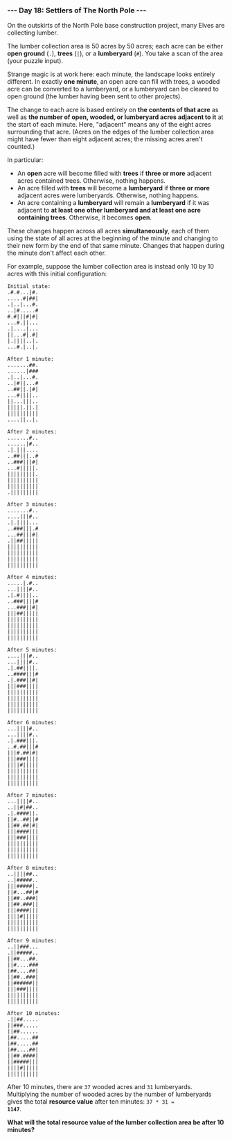 ### --- Day 18: Settlers of The North Pole ---

On the outskirts of the North Pole base construction project, many Elves
are collecting lumber.

The lumber collection area is 50 acres by 50 acres; each acre can be either
**open ground** (`.`), **trees** (`|`), or a **lumberyard** (`#`). You take a scan of the
area (your puzzle input).

Strange magic is at work here: each minute, the landscape looks entirely
different. In exactly **one minute**, an open acre can fill with trees, a
wooded acre can be converted to a lumberyard, or a lumberyard can be
cleared to open ground (the lumber having been sent to other projects).

The change to each acre is based entirely on **the contents of that acre** as
well as **the number of open, wooded, or lumberyard acres adjacent to it** at
the start of each minute. Here, "adjacent" means any of the eight acres
surrounding that acre. (Acres on the edges of the lumber collection area
might have fewer than eight adjacent acres; the missing acres aren't
counted.)

In particular:

- An **open** acre will become filled with **trees** if **three or more** adjacent
acres contained trees. Otherwise, nothing happens.
- An acre filled with **trees** will become a **lumberyard** if **three or more**
adjacent acres were lumberyards. Otherwise, nothing happens.
- An acre containing a **lumberyard** will remain a **lumberyard** if it was
adjacent to **at least one other lumberyard and at least one acre
containing trees**. Otherwise, it becomes **open**.

These changes happen across all acres **simultaneously**, each of them using
the state of all acres at the beginning of the minute and changing to their
new form by the end of that same minute. Changes that happen during the
minute don't affect each other.

For example, suppose the lumber collection area is instead only 10 by 10
acres with this initial configuration:
```
Initial state:
.#.#...|#.
.....#|##|
.|..|...#.
..|#.....#
#.#|||#|#|
...#.||...
.|....|...
||...#|.#|
|.||||..|.
...#.|..|.

After 1 minute:
.......##.
......|###
.|..|...#.
..|#||...#
..##||.|#|
...#||||..
||...|||..
|||||.||.|
||||||||||
....||..|.

After 2 minutes:
.......#..
......|#..
.|.|||....
..##|||..#
..###|||#|
...#|||||.
|||||||||.
||||||||||
||||||||||
.|||||||||

After 3 minutes:
.......#..
....|||#..
.|.||||...
..###|||.#
...##|||#|
.||##|||||
||||||||||
||||||||||
||||||||||
||||||||||

After 4 minutes:
.....|.#..
...||||#..
.|.#||||..
..###||||#
...###||#|
|||##|||||
||||||||||
||||||||||
||||||||||
||||||||||

After 5 minutes:
....|||#..
...||||#..
.|.##||||.
..####|||#
.|.###||#|
|||###||||
||||||||||
||||||||||
||||||||||
||||||||||

After 6 minutes:
...||||#..
...||||#..
.|.###|||.
..#.##|||#
|||#.##|#|
|||###||||
||||#|||||
||||||||||
||||||||||
||||||||||

After 7 minutes:
...||||#..
..||#|##..
.|.####||.
||#..##||#
||##.##|#|
|||####|||
|||###||||
||||||||||
||||||||||
||||||||||

After 8 minutes:
..||||##..
..|#####..
|||#####|.
||#...##|#
||##..###|
||##.###||
|||####|||
||||#|||||
||||||||||
||||||||||

After 9 minutes:
..||###...
.||#####..
||##...##.
||#....###
|##....##|
||##..###|
||######||
|||###||||
||||||||||
||||||||||

After 10 minutes:
.||##.....
||###.....
||##......
|##.....##
|##.....##
|##....##|
||##.####|
||#####|||
||||#|||||
||||||||||
```
After 10 minutes, there are `37` wooded acres and `31` lumberyards. Multiplying
the number of wooded acres by the number of lumberyards gives the total
**resource value** after ten minutes: <code>37 * 31 = <b>1147</b></code>.

**What will the total resource value of the lumber collection area be after
10 minutes?**
